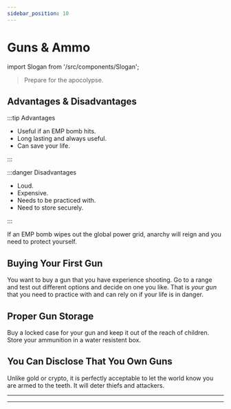 ```yaml
---
sidebar_position: 10
---
```


# Guns & Ammo

import Slogan from '/src/components/Slogan';

>Prepare for the apocolypse.

## Advantages & Disadvantages

:::tip Advantages

- Useful if an EMP bomb hits.
- Long lasting and always useful.
- Can save your life.

:::

:::danger Disadvantages

- Loud.
- Expensive.
- Needs to be practiced with.
- Need to store securely.

:::

If an EMP bomb wipes out the global power grid, anarchy will reign and you need to protect yourself.

## Buying Your First Gun

You want to buy a gun that you have experience shooting. Go to a range and test out different options and decide on one you like. That is *your gun* that you need to practice with and can rely on if your life is in danger.

## Proper Gun Storage

Buy a locked case for your gun and keep it out of the reach of children. Store your ammunition in a water resistent box.

## You Can Disclose That You Own Guns

Unlike gold or crypto, it is perfectly acceptable to let the world know you are armed to the teeth. It will deter thiefs and attackers.

---
<Slogan/>

---